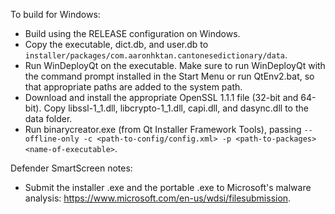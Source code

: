 To build for Windows:

- Build using the RELEASE configuration on Windows.
- Copy the executable, dict.db, and user.db to `installer/packages/com.aaronhktan.cantonesedictionary/data`.
- Run WinDeployQt on the executable. Make sure to run WinDeployQt with the command prompt installed in the Start Menu or run QtEnv2.bat, so that appropriate paths are added to the system path.
- Download and install the appropriate OpenSSL 1.1.1 file (32-bit and 64-bit). Copy libssl-1_1.dll, libcrypto-1_1.dll, capi.dll, and dasync.dll to the data folder.
- Run binarycreator.exe (from Qt Installer Framework Tools), passing `--offline-only -c <path-to-config/config.xml> -p <path-to-packages> <name-of-executable>`.

Defender SmartScreen notes:
- Submit the installer .exe and the portable .exe to Microsoft's malware analysis: https://www.microsoft.com/en-us/wdsi/filesubmission.
